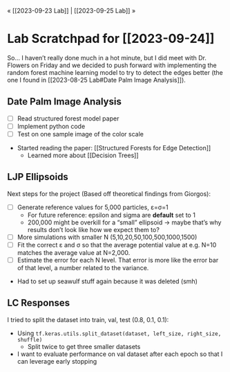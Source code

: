 « [[2023-09-23 Lab]] | [[2023-09-25 Lab]] » 
# Lab Scratchpad for [[2023-09-24]]
So… I haven’t really done much in a hot minute, but I did meet with Dr. Flowers on Friday and we decided to push forward with implementing the random forest machine learning model to try to detect the edges better (the one I found in [[2023-08-25 Lab#Date Palm Image Analysis]]).

## Date Palm Image Analysis
- [ ] Read structured forest model paper
- [ ] Implement python code
- [ ] Test on one sample image of the color scale

- Started reading the paper: [[Structured Forests for Edge Detection]]
	- Learned more about [[Decision Trees]]

## LJP Ellipsoids
Next steps for the project (Based off theoretical findings from Giorgos):
- [ ] Generate reference values for 5,000 particles, ε=σ=1
	- For future reference: epsilon and sigma are **default** set to 1
	- 200,000 might be overkill for a “small” ellipsoid → maybe that’s why results don’t look like how we expect them to?
- [ ] More simulations with smaller N (5,10,20,50,100,500,1000,1500)
- [ ] Fit the correct ε and σ so that the average potential value at e.g. N=10 matches the average value at N=2,000. 
- [ ] Estimate the error for each N level. That error is more like the error bar of that level, a number related to the variance.

- Had to set up seawulf stuff again because it was deleted (smh)

## LC Responses
I tried to split the dataset into train, val, test (0.8, 0.1, 0.1):
- Using `tf.keras.utils.split_dataset(dataset, left_size, right_size, shuffle)`
	- Split twice to get three smaller datasets
- I want to evaluate performance on val dataset after each epoch so that I can leverage early stopping